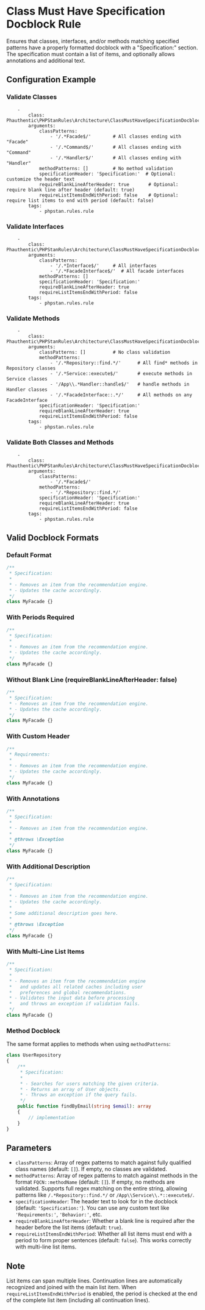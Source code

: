 # Class Must Have Specification Docblock Rule

Ensures that classes, interfaces, and/or methods matching specified patterns have a properly formatted docblock with a "Specification:" section. The specification must contain a list of items, and optionally allows annotations and additional text.

## Configuration Example

### Validate Classes

```neon
    -
        class: Phauthentic\PHPStanRules\Architecture\ClassMustHaveSpecificationDocblockRule
        arguments:
            classPatterns:
                - '/.*Facade$/'        # All classes ending with "Facade"
                - '/.*Command$/'       # All classes ending with "Command"
                - '/.*Handler$/'       # All classes ending with "Handler"
            methodPatterns: []         # No method validation
            specificationHeader: 'Specification:'  # Optional: customize the header text
            requireBlankLineAfterHeader: true       # Optional: require blank line after header (default: true)
            requireListItemsEndWithPeriod: false    # Optional: require list items to end with period (default: false)
        tags:
            - phpstan.rules.rule
```

### Validate Interfaces

```neon
    -
        class: Phauthentic\PHPStanRules\Architecture\ClassMustHaveSpecificationDocblockRule
        arguments:
            classPatterns:
                - '/.*Interface$/'     # All interfaces
                - '/.*FacadeInterface$/'  # All facade interfaces
            methodPatterns: []
            specificationHeader: 'Specification:'
            requireBlankLineAfterHeader: true
            requireListItemsEndWithPeriod: false
        tags:
            - phpstan.rules.rule
```

### Validate Methods

```neon
    -
        class: Phauthentic\PHPStanRules\Architecture\ClassMustHaveSpecificationDocblockRule
        arguments:
            classPatterns: []          # No class validation
            methodPatterns:
                - '/.*Repository::find.*/'      # All find* methods in Repository classes
                - '/.*Service::execute$/'       # execute methods in Service classes
                - '/App\\.*Handler::handle$/'   # handle methods in Handler classes
                - '/.*FacadeInterface::.*/'     # All methods on any FacadeInterface
            specificationHeader: 'Specification:'
            requireBlankLineAfterHeader: true
            requireListItemsEndWithPeriod: false
        tags:
            - phpstan.rules.rule
```

### Validate Both Classes and Methods

```neon
    -
        class: Phauthentic\PHPStanRules\Architecture\ClassMustHaveSpecificationDocblockRule
        arguments:
            classPatterns:
                - '/.*Facade$/'
            methodPatterns:
                - '/.*Repository::find.*/'
            specificationHeader: 'Specification:'
            requireBlankLineAfterHeader: true
            requireListItemsEndWithPeriod: false
        tags:
            - phpstan.rules.rule
```

## Valid Docblock Formats

### Default Format

```php
/**
 * Specification:
 *
 * - Removes an item from the recommendation engine.
 * - Updates the cache accordingly.
 */
class MyFacade {}
```

### With Periods Required

```php
/**
 * Specification:
 *
 * - Removes an item from the recommendation engine.
 * - Updates the cache accordingly.
 */
class MyFacade {}
```

### Without Blank Line (requireBlankLineAfterHeader: false)

```php
/**
 * Specification:
 * - Removes an item from the recommendation engine.
 * - Updates the cache accordingly.
 */
class MyFacade {}
```

### With Custom Header

```php
/**
 * Requirements:
 *
 * - Removes an item from the recommendation engine.
 * - Updates the cache accordingly.
 */
class MyFacade {}
```

### With Annotations

```php
/**
 * Specification:
 *
 * - Removes an item from the recommendation engine.
 *
 * @throws \Exception
 */
class MyFacade {}
```

### With Additional Description

```php
/**
 * Specification:
 *
 * - Removes an item from the recommendation engine.
 * - Updates the cache accordingly.
 *
 * Some additional description goes here.
 *
 * @throws \Exception
 */
class MyFacade {}
```

### With Multi-Line List Items

```php
/**
 * Specification:
 *
 * - Removes an item from the recommendation engine
 *   and updates all related caches including user
 *   preferences and global recommendations.
 * - Validates the input data before processing
 *   and throws an exception if validation fails.
 */
class MyFacade {}
```

### Method Docblock

The same format applies to methods when using `methodPatterns`:

```php
class UserRepository
{
    /**
     * Specification:
     *
     * - Searches for users matching the given criteria.
     * - Returns an array of User objects.
     * - Throws an exception if the query fails.
     */
    public function findByEmail(string $email): array
    {
        // implementation
    }
}
```

## Parameters

- `classPatterns`: Array of regex patterns to match against fully qualified class names (default: `[]`). If empty, no classes are validated.
- `methodPatterns`: Array of regex patterns to match against methods in the format `FQCN::methodName` (default: `[]`). If empty, no methods are validated. Supports full regex matching on the entire string, allowing patterns like `/.*Repository::find.*/` or `/App\\Service\\.*::execute$/`.
- `specificationHeader`: The header text to look for in the docblock (default: `'Specification:'`). You can use any custom text like `'Requirements:'`, `'Behavior:'`, etc.
- `requireBlankLineAfterHeader`: Whether a blank line is required after the header before the list items (default: `true`).
- `requireListItemsEndWithPeriod`: Whether all list items must end with a period to form proper sentences (default: `false`). This works correctly with multi-line list items.

## Note

List items can span multiple lines. Continuation lines are automatically recognized and joined with the main list item. When `requireListItemsEndWithPeriod` is enabled, the period is checked at the end of the complete list item (including all continuation lines).

